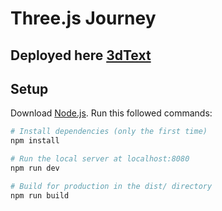 # Three.js Journey

## Deployed here [3dText](https://3d-web-dev-new-rawwr.vercel.app)

## Setup

Download [Node.js](https://nodejs.org/en/download/).
Run this followed commands:

```bash
# Install dependencies (only the first time)
npm install

# Run the local server at localhost:8080
npm run dev

# Build for production in the dist/ directory
npm run build
```
